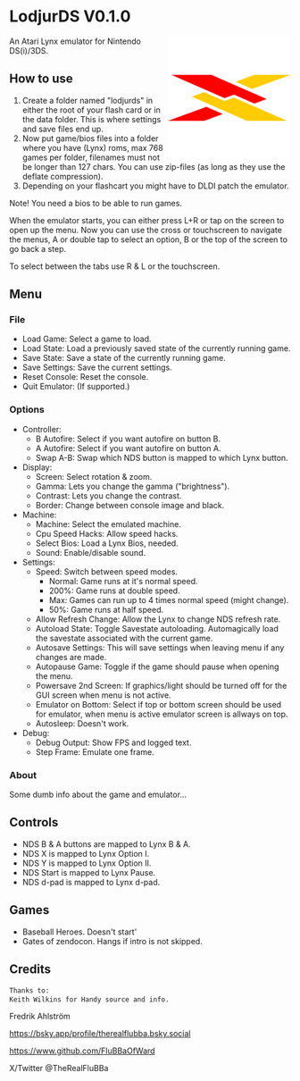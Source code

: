 # LodjurDS V0.1.0

<img align="right" width="220" src="./logo.png" alt="The Lynx logo"/>

An Atari Lynx emulator for Nintendo DS(i)/3DS.

## How to use

1. Create a folder named "lodjurds" in either the root of your flash card or in
 the data folder. This is where settings and save files end up.
2. Now put game/bios files into a folder where you have (Lynx) roms, max
 768 games per folder, filenames must not be longer than 127 chars. You can use
 zip-files (as long as they use the deflate compression).
3. Depending on your flashcart you might have to DLDI patch the emulator.

Note! You need a bios to be able to run games.

When the emulator starts, you can either press L+R or tap on the screen to open
up the menu.
Now you can use the cross or touchscreen to navigate the menus, A or double tap
to select an option, B or the top of the screen to go back a step.

To select between the tabs use R & L or the touchscreen.

## Menu

### File

* Load Game: Select a game to load.
* Load State: Load a previously saved state of the currently running game.
* Save State: Save a state of the currently running game.
* Save Settings: Save the current settings.
* Reset Console: Reset the console.
* Quit Emulator: (If supported.)

### Options

* Controller:
  * B Autofire: Select if you want autofire on button B.
  * A Autofire: Select if you want autofire on button A.
  * Swap A-B: Swap which NDS button is mapped to which Lynx button.
* Display:
  * Screen: Select rotation & zoom.
  * Gamma: Lets you change the gamma ("brightness").
  * Contrast: Lets you change the contrast.
  * Border: Change between console image and black.
* Machine:
  * Machine: Select the emulated machine.
  * Cpu Speed Hacks: Allow speed hacks.
  * Select Bios: Load a Lynx Bios, needed.
  * Sound: Enable/disable sound.
* Settings:
  * Speed: Switch between speed modes.
    * Normal: Game runs at it's normal speed.
    * 200%: Game runs at double speed.
    * Max: Games can run up to 4 times normal speed (might change).
    * 50%: Game runs at half speed.
  * Allow Refresh Change: Allow the Lynx to change NDS refresh rate.
  * Autoload State: Toggle Savestate autoloading. Automagically load the savestate associated with the current game.
  * Autosave Settings: This will save settings when leaving menu if any changes are made.
  * Autopause Game: Toggle if the game should pause when opening the menu.
  * Powersave 2nd Screen: If graphics/light should be turned off for the GUI screen when menu is not active.
  * Emulator on Bottom: Select if top or bottom screen should be used for emulator, when menu is active emulator screen is allways on top.
  * Autosleep: Doesn't work.
* Debug:
  * Debug Output: Show FPS and logged text.
  * Step Frame: Emulate one frame.

### About

Some dumb info about the game and emulator...

## Controls

* NDS B & A buttons are mapped to Lynx B & A.
* NDS X is mapped to Lynx Option I.
* NDS Y is mapped to Lynx Option II.
* NDS Start is mapped to Lynx Pause.
* NDS d-pad is mapped to Lynx d-pad.

## Games

* Baseball Heroes. Doesn't start'
* Gates of zendocon. Hangs if intro is not skipped.

## Credits

```text
Thanks to:
Keith Wilkins for Handy source and info.
```

Fredrik Ahlström

<https://bsky.app/profile/therealflubba.bsky.social>

<https://www.github.com/FluBBaOfWard>

X/Twitter @TheRealFluBBa

